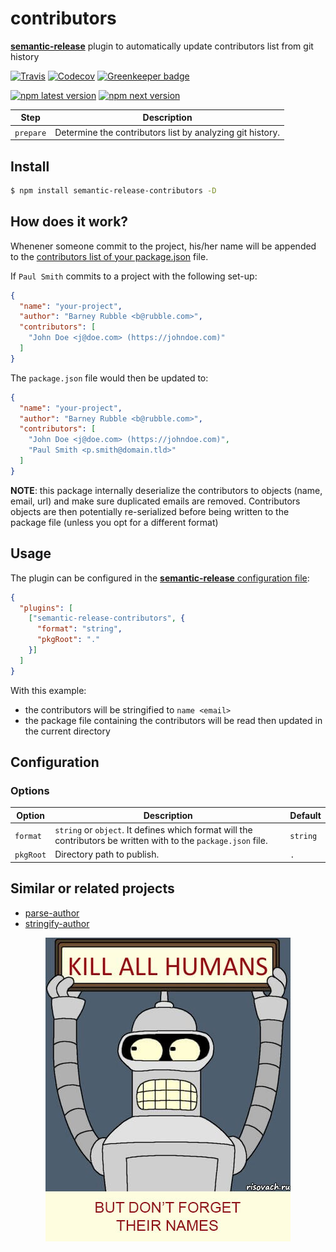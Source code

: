 # **contributors**

[**semantic-release**](https://github.com/semantic-release/semantic-release) plugin to automatically update contributors list from git history

[![Travis](https://img.shields.io/travis/flo-sch/semantic-release-contributors.svg)](https://travis-ci.org/flo-sch/semantic-release-contributors)
[![Codecov](https://img.shields.io/codecov/c/github/flo-sch/semantic-release-contributors.svg)](https://codecov.io/gh/flo-sch/semantic-release-contributors)
[![Greenkeeper badge](https://badges.greenkeeper.io/flo-sch/semantic-release-contributors.svg)](https://greenkeeper.io/)

[![npm latest version](https://img.shields.io/npm/v/semantic-release-contributors/latest.svg)](https://www.npmjs.com/package/flo-sch/semantic-release-contributors)
[![npm next version](https://img.shields.io/npm/v/semantic-release-contributors/next.svg)](https://www.npmjs.com/package/flo-sch/semantic-release-contributors)

| Step           | Description                                                                                                |
|----------------|------------------------------------------------------------------------------------------------------------|
| `prepare`      | Determine the contributors list by analyzing git history.                                                  |

## Install

```bash
$ npm install semantic-release-contributors -D
```

## How does it work?

Whenener someone commit to the project, his/her name will be appended to the [contributors list of your package.json](https://docs.npmjs.com/files/package.json#people-fields-author-contributors) file.

If `Paul Smith` commits to a project with the following set-up:

```json
{
  "name": "your-project",
  "author": "Barney Rubble <b@rubble.com>",
  "contributors": [
    "John Doe <j@doe.com> (https://johndoe.com)"
  ]
}
```

The `package.json` file would then be updated to:

```json
{
  "name": "your-project",
  "author": "Barney Rubble <b@rubble.com>",
  "contributors": [
    "John Doe <j@doe.com> (https://johndoe.com)",
    "Paul Smith <p.smith@domain.tld>"
  ]
}
```

**NOTE**: this package internally deserialize the contributors to objects (name, email, url) and make sure duplicated emails are removed. Contributors objects are then potentially re-serialized before being written to the package file (unless you opt for a different format)

## Usage

The plugin can be configured in the [**semantic-release** configuration file](https://github.com/semantic-release/semantic-release/blob/master/docs/usage/configuration.md#configuration):

```json
{
  "plugins": [
    ["semantic-release-contributors", {
      "format": "string",
      "pkgRoot": "."
    }]
  ]
}
```

With this example:
- the contributors will be stringified to `name <email>`
- the package file containing the contributors will be read then updated in the current directory

## Configuration

### Options

| Option    | Description                                                                                                     | Default  |
|-----------|-----------------------------------------------------------------------------------------------------------------|----------|
| `format`  | `string` or `object`. It defines which format will the contributors be written with to the `package.json` file. | `string` |
| `pkgRoot` | Directory path to publish.                                                                                      | `.` |

## Similar or related projects

- [parse-author](https://www.npmjs.com/package/parse-author)
- [stringify-author](https://www.npmjs.com/package/stringify-author)

<p align="center">
  <img alt="Kill all humans" src="media/bender-with-memory.jpg">
</p>
